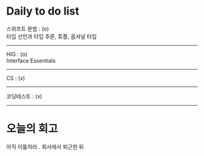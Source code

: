 # Daily to do list
스위프트 문법 : (o)   
타입 선언과 타입 추론, 튜플, 옵셔널 타입   
- - -
HIG : (o)   
Interface Essentials   
- - -
CS : (x)   
- - -
코딩테스트 : (x)   

- - -
# 오늘의 회고
아직 이틀차라.. 회사에서 퇴근한 뒤 
